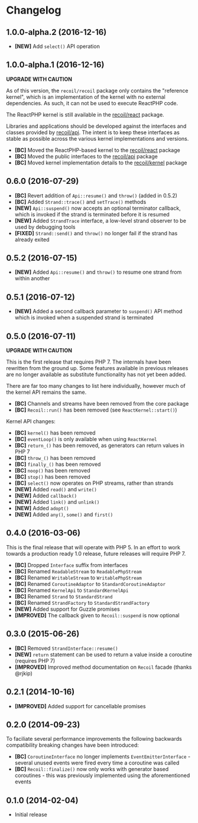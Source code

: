 # Changelog

## 1.0.0-alpha.2 (2016-12-16)

- **[NEW]** Add `select()` API operation

## 1.0.0-alpha.1 (2016-12-16)

**UPGRADE WITH CAUTION**

As of this version, the `recoil/recoil` package only contains the
"reference kernel", which is an implementation of the kernel with no external
dependencies. As such, it can not be used to execute ReactPHP code.

The ReactPHP kernel is still available in the [recoil/react](https://github.com/recoilphp/react)
package.

Libraries and applications should be developed against the interfaces and
classes provided by [recoil/api](https://github.com/recoilphp/api). The intent
is to keep these interfaces as stable as possible across the various kernel
implementations and versions.

- **[BC]** Moved the ReactPHP-based kernel to the [recoil/react](https://github.com/recoilphp/react) package
- **[BC]** Moved the public interfaces to the [recoil/api](https://github.com/recoilphp/api) package
- **[BC]** Moved kernel implementation details to the [recoil/kernel](https://github.com/recoilphp/kernel) package

## 0.6.0 (2016-07-29)

- **[BC]** Revert addition of `Api::resume()` and `throw()` (added in 0.5.2)
- **[BC]** Added `Strand::trace()` and `setTrace()` methods
- **[NEW]** `Api::suspend()` now accepts an optional terminator callback, which is invoked if the strand is terminated before it is resumed
- **[NEW]** Added `StrandTrace` interface, a low-level strand observer to be used by debugging tools
- **[FIXED]** `Strand::send()` and `throw()` no longer fail if the strand has already exited

## 0.5.2 (2016-07-15)

- **[NEW]** Added `Api::resume()` and `throw()` to resume one strand from within another

## 0.5.1 (2016-07-12)

- **[NEW]** Added a second callback parameter to `suspend()` API method which is invoked when a suspended strand is terminated

## 0.5.0 (2016-07-11)

**UPGRADE WITH CAUTION**

This is the first release that requires PHP 7. The internals have been rewritten
from the ground up. Some features available in previous releases are no longer
available as substitute functionality has not yet been added.

There are far too many changes to list here individually, however much of the
kernel API remains the same.

- **[BC]** Channels and streams have been removed from the core package
- **[BC]** `Recoil::run()` has been removed (see `ReactKernel::start()`)

Kernel API changes:

- **[BC]** `kernel()` has been removed
- **[BC]** `eventLoop()` is only available when using `ReactKernel`
- **[BC]** `return_()` has been removed, as generators can return values in PHP 7
- **[BC]** `throw_()` has been removed
- **[BC]** `finally_()` has been removed
- **[BC]** `noop()` has been removed
- **[BC]** `stop()` has been removed
- **[BC]** `select()` now operates on PHP streams, rather than strands
- **[NEW]** Added `read()` and `write()`
- **[NEW]** Added `callback()`
- **[NEW]** Added `link()` and `unlink()`
- **[NEW]** Added `adopt()`
- **[NEW]** Added `any()`, `some()` and `first()`

## 0.4.0 (2016-03-06)

This is the final release that will operate with PHP 5. In an effort to work
towards a production ready 1.0 release, future releases will require PHP 7.

- **[BC]** Dropped `Interface` suffix from interfaces
- **[BC]** Renamed `ReadableStream` to `ReadablePhpStream`
- **[BC]** Renamed `WritableStream` to `WritablePhpStream`
- **[BC]** Renamed `CoroutineAdaptor` to `StandardCoroutineAdaptor`
- **[BC]** Renamed `KernelApi` to `StandardKernelApi`
- **[BC]** Renamed `Strand` to `StandardStrand`
- **[BC]** Renamed `StrandFactory` to `StandardStrandFactory`
- **[NEW]** Added support for Guzzle promises
- **[IMPROVED]** The callback given to `Recoil::suspend` is now optional

## 0.3.0 (2015-06-26)

- **[BC]** Removed `StrandInterface::resume()`
- **[NEW]** `return` statement can be used to return a value inside a coroutine (requires PHP 7)
- **[IMPROVED]** Improved method documentation on `Recoil` facade (thanks @rjkip)

## 0.2.1 (2014-10-16)

- **[IMPROVED]** Added support for cancellable promises

## 0.2.0 (2014-09-23)

To faciliate several performance improvements the following backwards compatibility breaking changes have been introduced:

- **[BC]** `CoroutineInterface` no longer implements `EventEmitterInterface` - several unused events were fired every time a coroutine was called
- **[BC]** `Recoil::finalize()` now only works with generator based coroutines - this was previously implemented using the aforementioned events

## 0.1.0 (2014-02-04)

- Initial release
